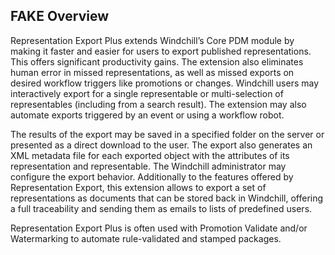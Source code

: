 ## FAKE Overview

Representation Export Plus extends Windchill’s Core PDM module by making it faster and easier for users to export published representations. This offers significant productivity gains. The extension also eliminates human error in missed representations, as well as missed exports on desired workflow triggers like promotions or changes. Windchill users may interactively export for a single representable or multi-selection of representables (including from a search result). The extension may also automate exports triggered by an event or using a workflow robot.

The results of the export may be saved in a specified folder on the server or presented as a direct download to the user. The export also generates an XML metadata file for each exported object with the attributes of its representation and representable. The Windchill administrator may configure the export behavior.
Additionally to the features offered by Representation Export, this extension allows to export a set of representations as documents that can be stored back in Windchill, offering a full traceability and sending them as emails to lists of predefined users.

Representation Export Plus is often used with Promotion Validate and/or Watermarking to automate rule-validated and stamped packages.

